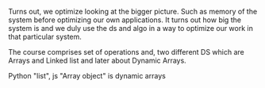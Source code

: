 Turns out, we optimize looking at the bigger picture. Such as memory of the system before optimizing our own applications. It turns out how big the system is and we duly use the ds and algo in a way to optimize our work in that particular system. 


The course comprises set of operations and, two different DS which are Arrays and Linked list and later about Dynamic Arrays. 

Python "list", js "Array object" is dynamic arrays